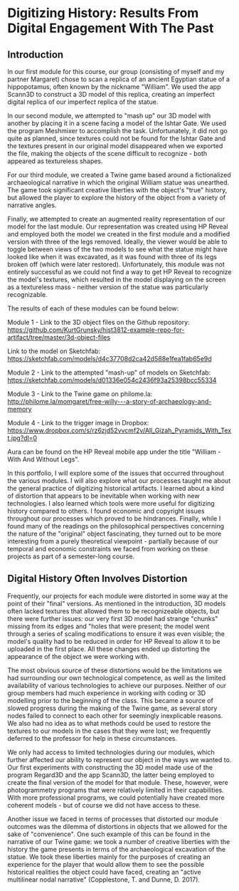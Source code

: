 # Digitizing History: Results From Digital Engagement With The Past

## Introduction

In our first module for this course, our group (consisting of myself and my partner Margaret) chose to scan a replica of an ancient Egyptian statue of a hippopotamus, often known by the nickname "William". We used the app Scann3D to construct a 3D model of this replica, creating an imperfect digital replica of our imperfect replica of the statue.

In our second module, we attempted to "mash up" our 3D model with another by placing it in a scene facing a model of the Ishtar Gate. We used the program Meshmixer to accomplish the task. Unfortunately, it did not go quite as planned, since textures could not be found for the Ishtar Gate and the textures present in our original model disappeared when we exported the file, making the objects of the scene difficult to recognize - both appeared as textureless shapes.

For our third module, we created a Twine game based around a fictionalized archaeological narrative in which the original William statue was unearthed. The game took significant creative liberties with the object's "true" history, but allowed the player to explore the history of the object from a variety of narrative angles.

Finally, we attempted to create an augmented reality representation of our model for the last module. Our representation was created using HP Reveal and employed both the model we created in the first module and a modified version with three of the legs removed. Ideally, the viewer would be able to toggle between views of the two models to see what the statue might have looked like when it was excavated, as it was found with three of its legs broken off (which were later restored). Unfortunately, this module was not entirely successful as we could not find a way to get HP Reveal to recognize the model's textures, which resulted in the model displaying on the screen as a textureless mass - neither version of the statue was particularly recognizable.

The results of each of these modules can be found below:

Module 1 - Link to the 3D object files on the Github repository: https://github.com/KurtGrunsky/hist3812-example-repo-for-artifact/tree/master/3d-object-files

Link to the model on Sketchfab: https://sketchfab.com/models/d4c37708d2ca42d588e1fea1fab65e9d

Module 2 - Link to the attempted "mash-up" of models on Sketchfab: https://sketchfab.com/models/d01336e054c2436f93a25398bcc55334

Module 3 - Link to the Twine game on philome.la: http://philome.la/momgaret/free-willy---a-story-of-archaeology-and-memory

Module 4 - Link to the trigger image in Dropbox: https://www.dropbox.com/s/rz6zjd52vvcmf2v/All_Gizah_Pyramids_With_Text.jpg?dl=0

Aura can be found on the HP Reveal mobile app under the title "William - With And Without Legs".


In this portfolio, I will explore some of the issues that occurred throughout the various modules. I will also explore what our processes taught me about the general practice of digitizing historical artifacts. I learned about a kind of distortion that appears to be inevitable when working with new technologies. I also learned which tools were more useful for digitizing history compared to others. I found economic and copyright issues throughout our processes which proved to be hindrances. Finally, while I found many of the readings on the philosophical perspectives concerning the nature of the "original" object fascinating, they turned out to be more interesting from a purely theoretical viewpoint - partially because of our temporal and economic constraints we faced from working on these projects as part of a semester-long course.

## Digital History Often Involves Distortion

Frequently, our projects for each module were distorted in some way at the point of their "final" versions. As mentioned in the introduction, 3D models often lacked textures that allowed them to be recognizeable objects, but there were further issues: our very first 3D model had strange "chunks" missing from its edges and "holes that were present; the model went through a series of scaling modifications to ensure it was even visible; the model's quality had to be reduced in order for HP Reveal to allow it to be uploaded in the first place. All these changes ended up distorting the appearance of the object we were working with.

The most obvious source of these distortions would be the limitations we had surrounding our own technological competence, as well as the limited availability of various technologies to achieve our purposes. Neither of our group members had much experience in working with coding or 3D modelling prior to the beginning of the class. This became a source of slowed progress during the making of the Twine game, as several story nodes failed to connect to each other for seemingly inexplicable reasons. We also had no idea as to what methods could be used to restore the textures to our models in the cases that they were lost; we frequently deferred to the professor for help in these circumstances.

We only had access to limited technologies during our modules, which further affected our ability to represent our object in the ways we wanted to. Our first experiments with constructing the 3D model made use of the program Regard3D and the app Scann3D, the latter being employed to create the final version of the model for that module. These, however, were photogrammetry programs that were relatively limited in their capabilities. With more professional programs, we could potentially have created more coherent models - but of course we did not have access to these.

Another issue we faced in terms of processes that distorted our module outcomes was the dilemma of distortions in objects that we allowed for the sake of "convenience". One such example of this can be found in the narrative of our Twine game: we took a number of creative liberties with the history the game presents in terms of the archaeological excavation of the statue. We took these liberties mainly for the purposes of creating an experience for the player that would allow them to see the possible historical realities the object could have faced, creating an "active multilinear nodal narrative" (Copplestone, T. and Dunne, D. 2017). 
